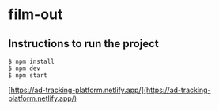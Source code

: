 # film-out
## Instructions to run the project

```
$ npm install
$ npm dev
$ npm start
```
[https://ad-tracking-platform.netlify.app/](https://ad-tracking-platform.netlify.app/)
